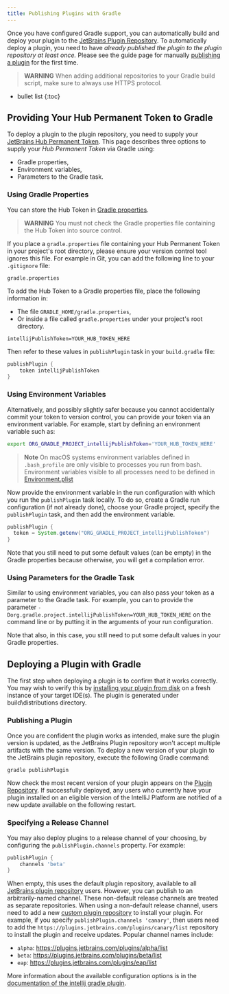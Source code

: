 ```yaml
---
title: Publishing Plugins with Gradle
---
```


Once you have configured Gradle support, you can automatically build and deploy your plugin to the [JetBrains Plugin Repository](https://plugins.jetbrains.com). 
To automatically deploy a plugin, you need to have _already published the plugin to the plugin repository at least once._ 
Please see the guide page for manually [publishing a plugin](../../basics/getting_started/publishing_plugin.md) for the first time.

> **WARNING** When adding additional repositories to your Gradle build script, make sure to always use HTTPS protocol.

* bullet list
{:toc}

## Providing Your Hub Permanent Token to Gradle
To deploy a plugin to the plugin repository, you need to supply your [JetBrains Hub Permanent Token](/plugin_repository/api/plugin_upload.md). 
This page describes three options to supply your _Hub Permanent Token_ via Gradle using: 
* Gradle properties, 
* Environment variables,
* Parameters to the Gradle task.

### Using Gradle Properties
You can store the Hub Token in [Gradle properties](https://docs.gradle.org/current/userguide/build_environment.html#sec:gradle_configuration_properties). 

> **WARNING** You must not check the Gradle properties file containing the Hub Token into source control.

If you place a `gradle.properties` file containing your Hub Permanent Token in your project's root directory, please ensure your version control tool ignores this file. 
For example in Git, you can add the following line to your `.gitignore` file:
```
gradle.properties
```

To add the Hub Token to a Gradle properties file, place the following information in:
* The file `GRADLE_HOME/gradle.properties`,
* Or inside a file called `gradle.properties` under your project's root directory.

```text
intellijPublishToken=YOUR_HUB_TOKEN_HERE
```

Then refer to these values in `publishPlugin` task in your `build.gradle` file:
```groovy
publishPlugin {
    token intellijPublishToken
}
```

### Using Environment Variables
Alternatively, and possibly slightly safer because you cannot accidentally commit your token to version control, you can provide your token via an environment variable. 
For example, start by defining an environment variable such as:
```bash
export ORG_GRADLE_PROJECT_intellijPublishToken='YOUR_HUB_TOKEN_HERE'
```

> **Note** On macOS systems environment variables defined in `.bash_profile` are only visible to processes you run from bash. 
Environment variables visible to all processes need to be defined in [Environment.plist](https://developer.apple.com/library/archive/qa/qa1067/_index.html)

Now provide the environment variable in the run configuration with which you run the `publishPlugin` task locally. 
To do so, create a Gradle run configuration (if not already done), choose your Gradle project, specify the `publishPlugin` task, and then add the environment variable. 
```groovy
publishPlugin {
  token = System.getenv("ORG_GRADLE_PROJECT_intellijPublishToken")
}
```

Note that you still need to put some default values (can be empty) in the Gradle properties because otherwise, you will get a compilation error.

### Using Parameters for the Gradle Task
Similar to using environment variables, you can also pass your token as a parameter to the Gradle task.
For example, you can to provide the parameter `-Dorg.gradle.project.intellijPublishToken=YOUR_HUB_TOKEN_HERE` on the command line or by putting it in the arguments of your run configuration.

Note that also, in this case, you still need to put some default values in your Gradle properties.


## Deploying a Plugin with Gradle
The first step when deploying a plugin is to confirm that it works correctly. 
You may wish to verify this by [installing your plugin from disk](https://www.jetbrains.com/help/idea/managing-plugins.html) on a fresh instance of your target IDE(s). The plugin is generated under build\distributions directory.

### Publishing a Plugin
Once you are confident the plugin works as intended, make sure the plugin version is updated, as the JetBrains Plugin repository won't accept multiple artifacts with the same version. 
To deploy a new version of your plugin to the JetBrains plugin repository, execute the following Gradle command:  
```bash
gradle publishPlugin
```

Now check the most recent version of your plugin appears on the [Plugin Repository](https://plugins.jetbrains.com/). 
If successfully deployed, any users who currently have your plugin installed on an eligible version of the IntelliJ Platform are notified of a new update available on the following restart.

### Specifying a Release Channel
You may also deploy plugins to a release channel of your choosing, by configuring the `publishPlugin.channels` property. 
For example:
```groovy
publishPlugin {
    channels 'beta'
}
```

When empty, this uses the default plugin repository, available to all [JetBrains plugin repository](https://plugins.jetbrains.com/) users. 
However, you can publish to an arbitrarily-named channel. 
These non-default release channels are treated as separate repositories. 
When using a non-default release channel, users need to add a new [custom plugin repository](https://www.jetbrains.com/help/idea/managing-plugins.html#repos) to install your plugin. 
For example, if you specify `publishPlugin.channels 'canary'`, then users need to add the `https://plugins.jetbrains.com/plugins/canary/list` repository to install the plugin and receive updates. 
Popular channel names include:
* `alpha`: https://plugins.jetbrains.com/plugins/alpha/list
* `beta`: https://plugins.jetbrains.com/plugins/beta/list
* `eap`: https://plugins.jetbrains.com/plugins/eap/list

More information about the available configuration options is in the [documentation of the intellij gradle plugin](https://github.com/JetBrains/gradle-intellij-plugin/blob/master/README.md#publishing-dsl).
